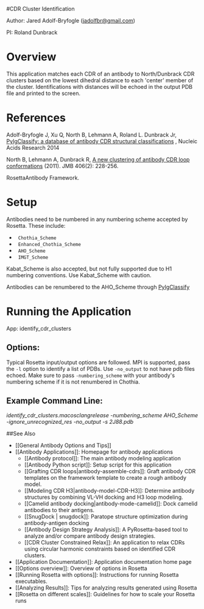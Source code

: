 #CDR Cluster Identification

Author: Jared Adolf-Bryfogle (jadolfbr@gmail.com)

PI: Roland Dunbrack

# Overview

This application matches each CDR of an antibody to North/Dunbrack CDR clusters based on the lowest dihedral distance to each 'center' member of the cluster.  Identifications with distances will be echoed in the output PDB file and printed to the screen. 

# References

Adolf-Bryfogle J,  Xu Q,  North B, Lehmann A,  Roland L. Dunbrack Jr, [PyIgClassify: a database of antibody CDR structural classifications](http://nar.oxfordjournals.org/cgi/reprint/gku1106?ijkey=mLgOMi7GHwYPx77&keytype=ref) , Nucleic Acids Research 2014

North B, Lehmann A, Dunbrack R, [A new clustering of antibody CDR loop conformations](http://www.ncbi.nlm.nih.gov/pmc/articles/PMC3065967/pdf/nihms-249534.pdf) (2011). JMB 406(2): 228-256.

RosettaAntibody Framework.
# Setup

Antibodies need to be numbered in any numbering scheme accepted by Rosetta. These include: 

 * <code> Chothia_Scheme </code>
 * <code> Enhanced_Chothia_Scheme </code>
 * <code> AHO_Scheme </code>
 * <code> IMGT_Scheme </code>

Kabat_Scheme is also accepted, but not fully supported due to H1 numbering conventions.  Use Kabat_Scheme with caution.

Antibodies can be renumbered to the AHO_Scheme through [PyIgClassify](http://dunbrack2.fccc.edu/PyIgClassify/)

# Running the Application
App: identify_cdr_clusters

## Options:
Typical Rosetta input/output options are followed. MPI is supported, pass the <code>-l</code> option to identify a list of PDBs.  Use <code>-no_output</code> to not have pdb files echoed.  Make sure to pass <code>-numbering_scheme</code> with your antibody's numbering scheme if it is not renumbered in Chothia.

## Example Command Line:
_identify_cdr_clusters.macosclangrelease -numbering_scheme AHO_Scheme -ignore_unrecognized_res -no_output -s 2J88.pdb_

##See Also

* [[General Antibody Options and Tips]]
* [[Antibody Applications]]: Homepage for antibody applications
    * [[Antibody protocol]]: The main antibody modeling application
    * [[Antibody Python script]]: Setup script for this application
    * [[Grafting CDR loops|antibody-assemble-cdrs]]: Graft antibody CDR templates on the framework template to create a rough antibody model.  
    * [[Modeling CDR H3|antibody-model-CDR-H3]]: Determine antibody structures by combining VL-VH docking and H3 loop modeling.
    - [[Camelid antibody docking|antibody-mode-camelid]]: Dock camelid antibodies to their antigens.
    - [[SnugDock | snugdock]]: Paratope structure optimization during antibody-antigen docking
    * [[Antibody Design Strategy Analysis]]: A PyRosetta-based tool to analyze and/or compare antibody design strategies.
     * [[CDR Cluster Constrained Relax]]: An application to relax CDRs using circular harmonic constraints based on identified CDR clusters.
* [[Application Documentation]]: Application documentation home page
* [[Options overview]]: Overview of options in Rosetta
* [[Running Rosetta with options]]: Instructions for running Rosetta executables.
* [[Analyzing Results]]: Tips for analyzing results generated using Rosetta
* [[Rosetta on different scales]]: Guidelines for how to scale your Rosetta runs


